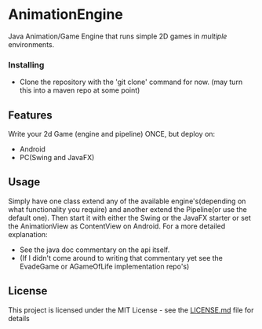 # AnimationEngine
Java Animation/Game Engine that runs simple 2D games in *multiple* environments.

### Installing

* Clone the repository with the 'git clone' command for now. (may turn this into a maven repo at some point)

## Features

Write your 2d Game (engine and pipeline) ONCE, but deploy on:
 * Android
 * PC(Swing and JavaFX)

## Usage

Simply have one class extend any of the available engine's(depending on what functionality you require) and another extend the Pipeline(or use the default one).
Then start it with either the Swing or the JavaFX starter or set the AnimationView as ContentView on Android.
For a more detailed explanation:
* See the java doc commentary on the api itself.
* (If I didn't come around to writing that commentary yet see the EvadeGame or AGameOfLife implementation repo's)

## License

This project is licensed under the MIT License - see the [LICENSE.md](LICENSE.md) file for details